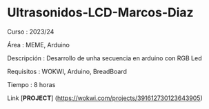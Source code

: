 # Ultrasonidos-LCD-Marcos-Diaz

Curso       : 2023/24

Área        : MEME, Arduino

Descripción : Desarrollo de unha secuencia en arduino con RGB Led

Requisitos  : WOKWI, Arduino, BreadBoard

Tiempo      : 8 horas

Link [**PROJECT**] (https://wokwi.com/projects/391612730123643905)
